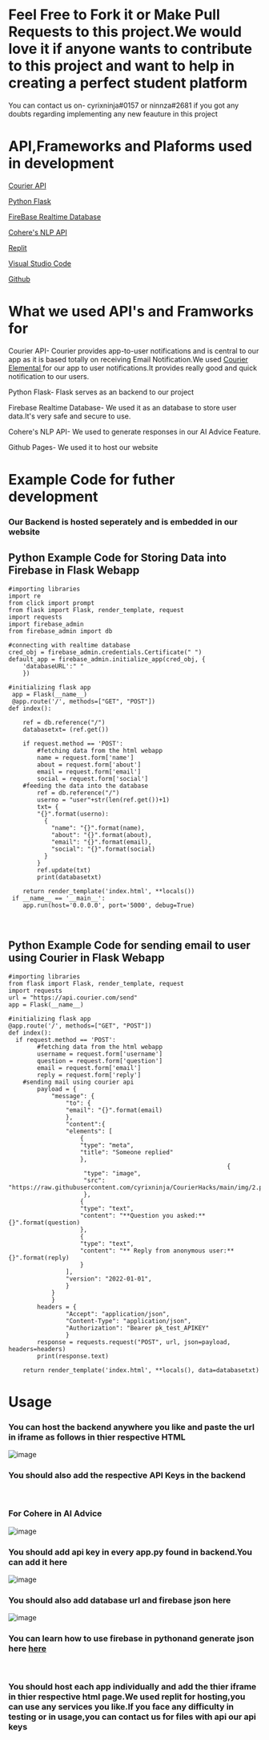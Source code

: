 # Feel Free to Fork it or Make Pull Requests to this project.We would love it if anyone wants to contribute to this project and want to help in creating a perfect student platform
You can contact us on- cyrixninja#0157 or ninnza#2681 if you got any doubts regarding implementing any new feauture in this project

# API,Frameworks and Plaforms used in development

<a href="https://www.courier.com/docs/guides/getting-started/python/">Courier API</a>

<a href="https://flask.palletsprojects.com/en/2.2.x/">Python Flask </a>

<a href="https://firebase.google.com/docs/database">FireBase Realtime Database</a>

<a href="https://docs.cohere.ai/">Cohere's NLP API</a>

<a href="https://replit.com/">Replit </a>

<a href="https://code.visualstudio.com/">Visual Studio Code</a>
 
 <a href="https://github.com/">Github</a>

# What we used API's and Framworks for 

Courier API- Courier provides app-to-user notifications and is  central to our app as it is based totally on receiving Email Notification.We used <a href="https://www.courier.com/docs/elemental/">Courier Elemental </a> for our app to user notifications.It provides really good and quick notification to our users.

Python Flask- Flask serves as an backend to our project

Firebase Realtime Database- We used it as an database to store user data.It's very safe and secure to use.

Cohere's NLP API- We used to generate responses in our AI Advice Feature.

Github Pages- We used it to host our website

# Example Code for futher development
<h3>Our Backend is hosted seperately and is embedded in our website</h3>

<h2>Python Example Code for Storing Data into Firebase in Flask Webapp</h2>

```
#importing libraries
import re
from click import prompt
from flask import Flask, render_template, request
import requests
import firebase_admin
from firebase_admin import db

#connecting with realtime database
cred_obj = firebase_admin.credentials.Certificate(" ")
default_app = firebase_admin.initialize_app(cred_obj, {
	'databaseURL':" "
	})
	
#initializing flask app
 app = Flask(__name__)
 @app.route('/', methods=["GET", "POST"])
def index():

    ref = db.reference("/")
    databasetxt= (ref.get())

    if request.method == 'POST':
        #fetching data from the html webapp
        name = request.form['name']
        about = request.form['about']
        email = request.form['email']
        social = request.form['social']
	#feeding the data into the database
        ref = db.reference("/")
        userno = "user"+str(len(ref.get())+1)
        txt= {
        "{}".format(userno):
          {
            "name": "{}".format(name),
            "about": "{}".format(about),
            "email": "{}".format(email),
            "social": "{}".format(social)
          }
        }
        ref.update(txt)
        print(databasetxt)

    return render_template('index.html', **locals())
 if __name__ == '__main__':
    app.run(host='0.0.0.0', port='5000', debug=True)

```
<br>
<h2>Python Example Code for sending email to user using Courier in Flask Webapp</h2>

```
#importing libraries
from flask import Flask, render_template, request
import requests
url = "https://api.courier.com/send"
app = Flask(__name__)

#initializing flask app
@app.route('/', methods=["GET", "POST"])
def index():
  if request.method == 'POST':
        #fetching data from the html webapp
        username = request.form['username']
        question = request.form['question']
        email = request.form['email']
        reply = request.form['reply']
	#sending mail using courier api
        payload = {
            "message": {
                "to": { 
                "email": "{}".format(email)
                },
                "content":{
                "elements": [
                    {
                    "type": "meta",
                    "title": "Someone replied"
                    },
                                                             {
                     "type": "image",
                     "src": "https://raw.githubusercontent.com/cyrixninja/CourierHacks/main/img/2.png"
                     },
                    {
                    "type": "text",
                    "content": "**Question you asked:** {}".format(question)
                    },
                    {
                    "type": "text",
                    "content": "** Reply from anonymous user:** {}".format(reply)
                    }
                ],
                "version": "2022-01-01",
                }
            }
            }
        headers = {
                "Accept": "application/json",
                "Content-Type": "application/json",
                "Authorization": "Bearer pk_test_APIKEY"
                }
        response = requests.request("POST", url, json=payload, headers=headers)
        print(response.text)

    return render_template('index.html', **locals(), data=databasetxt)

```
# Usage

<h3>You can host the backend anywhere you like and paste the url in iframe as follows in thier respective HTML</h3>
<img src="https://raw.githubusercontent.com/cyrixninja/CourierHacks/main/screenshots/screenshot1.png" alt="image">
<br>
<h3>You should also add the respective API Keys in the backend </h3>
<br>
<h3>For Cohere in AI Advice</h3>
<img src="https://raw.githubusercontent.com/cyrixninja/CourierHacks/main/screenshots/screenshot2.png" alt="image">
<br>
<h3>You should add api key in every app.py found in backend.You can add it here</h3>
<img src="https://raw.githubusercontent.com/cyrixninja/CourierHacks/main/screenshots/screenshot3.png" alt="image">
<br>
<h3>You should also add database url and firebase json here</h3>
<img src="https://raw.githubusercontent.com/cyrixninja/CourierHacks/main/screenshots/screenshot4.png" alt="image">
<h3>You can learn how to use firebase in pythonand generate json here <a href="https://www.freecodecamp.org/news/how-to-get-started-with-firebase-using-python/">here</a> </h3>
<br>
<h3>You should host each app individually and add the thier iframe in  thier respective html page.We used replit for hosting,you can use any services you like.If you  face any difficulty in testing or in usage,you can contact us for files with api our api keys</h3>


